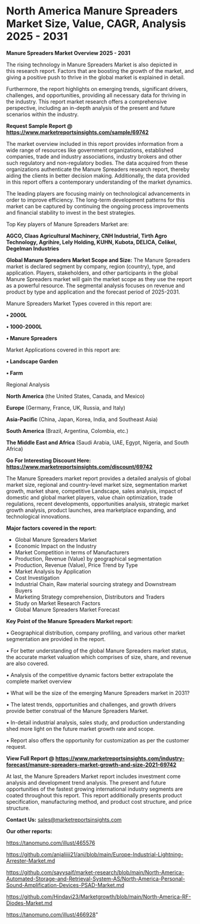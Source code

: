 # North America Manure Spreaders Market Size, Value, CAGR, Analysis 2025 - 2031

<Strong> Manure Spreaders Market Overview 2025 - 2031</strong>

The rising technology in Manure Spreaders Market is also depicted in this research report. Factors that are boosting the growth of the market, and giving a positive push to thrive in the global market is explained in detail.

Furthermore, the report highlights on emerging trends, significant drivers, challenges, and opportunities, providing all necessary data for thriving in the industry. This report market research offers a comprehensive perspective, including an in-depth analysis of the present and future scenarios within the industry.

<strong>Request Sample Report @ <a href=https://www.marketreportsinsights.com/sample/69742>https://www.marketreportsinsights.com/sample/69742</a></strong>

The market overview included in this report provides information from a wide range of resources like government organizations, established companies, trade and industry associations, industry brokers and other such regulatory and non-regulatory bodies. The data acquired from these organizations authenticate the Manure Spreaders research report, thereby aiding the clients in better decision making. Additionally, the data provided in this report offers a contemporary understanding of the market dynamics.

The leading players are focusing mainly on technological advancements in order to improve efficiency. The long-term development patterns for this market can be captured by continuing the ongoing process improvements and financial stability to invest in the best strategies.

Top Key players of Manure Spreaders Market are:

<strong>AGCO, Claas Agricultural Machinery, CNH Industrial, Tirth Agro Technology, Agrihire, Lely Holding, KUHN, Kubota, DELICA, Celikel, Degelman Industries</strong>

<strong><b>Global Manure Spreaders Market Scope and Size:</b></strong>
The Manure Spreaders market is declared segment by company, region (country), type, and application. Players, stakeholders, and other participants in the global Manure Spreaders market will gain the market scope as they use the report as a powerful resource. The segmental analysis focuses on revenue and product by type and application and the forecast period of 2025-2031.

Manure Spreaders Market Types covered in this report are:

<strong>• 2000L

• 1000-2000L

• Manure Spreaders</strong>

Market Applications covered in this report are:

<strong>• Landscape Garden

• Farm</strong> 

Regional Analysis

<strong>North America</strong> (the United States, Canada, and Mexico)

<strong>Europe</strong> (Germany, France, UK, Russia, and Italy)

<strong>Asia-Pacific</strong> (China, Japan, Korea, India, and Southeast Asia)

<strong>South America</strong> (Brazil, Argentina, Colombia, etc.)

<strong>The Middle East and Africa</strong> (Saudi Arabia, UAE, Egypt, Nigeria, and South Africa)

<strong>Go For Interesting Discount Here: <a href=https://www.marketreportsinsights.com/discount/69742>https://www.marketreportsinsights.com/discount/69742</a></strong>

The Manure Spreaders market report provides a detailed analysis of global market size, regional and country-level market size, segmentation market growth, market share, competitive Landscape, sales analysis, impact of domestic and global market players, value chain optimization, trade regulations, recent developments, opportunities analysis, strategic market growth analysis, product launches, area marketplace expanding, and technological innovations.

<strong><b>Major factors covered in the report:</b></strong>
<ul>
  <li>Global Manure Spreaders Market </li>
  <li>Economic Impact on the Industry</li>
  <li>Market Competition in terms of Manufacturers</li>
  <li>Production, Revenue (Value) by geographical segmentation</li>
  <li>Production, Revenue (Value), Price Trend by Type</li>
  <li>Market Analysis by Application</li>
  <li>Cost Investigation</li>
  <li>Industrial Chain, Raw material sourcing strategy and Downstream Buyers</li>
  <li>Marketing Strategy comprehension, Distributors and Traders</li>
  <li>Study on Market Research Factors</li>
  <li>Global Manure Spreaders Market Forecast</li>
</ul>

<strong><b>Key Point of the Manure Spreaders Market report:</b></strong>

• Geographical distribution, company profiling, and various other market segmentation are provided in the report.

• For better understanding of the global Manure Spreaders market status, the accurate market valuation which comprises of size, share, and revenue are also covered.

• Analysis of the competitive dynamic factors better extrapolate the complete market overview

• What will be the size of the emerging Manure Spreaders market in 2031?

• The latest trends, opportunities and challenges, and growth drivers provide better construal of the Manure Spreaders Market.

• In-detail industrial analysis, sales study, and production understanding shed more light on the future market growth rate and scope.

• Report also offers the opportunity for customization as per the customer request.

<strong><b>View Full Report @ <a href=https://www.marketreportsinsights.com/industry-forecast/manure-spreaders-market-growth-and-size-2021-69742>https://www.marketreportsinsights.com/industry-forecast/manure-spreaders-market-growth-and-size-2021-69742</a></b></strong>


At last, the Manure Spreaders Market report includes investment come analysis and development trend analysis. The present and future opportunities of the fastest growing international industry segments are coated throughout this report. This report additionally presents product specification, manufacturing method, and product cost structure, and price structure.

<strong>Contact Us:</strong>
sales@marketreportsinsights.com

<strong>Our other reports:</strong>

<a href=https://tanomuno.com/illust/465576>https://tanomuno.com/illust/465576</a>

<a href=https://github.com/anjaliiii21/anj/blob/main/Europe-Industrial-Lightning-Arrester-Market.md>https://github.com/anjaliiii21/anj/blob/main/Europe-Industrial-Lightning-Arrester-Market.md</a>

<a href=https://github.com/sayysaif/market-research/blob/main/North-America-Automated-Storage-and-Retrieval-System-AS/North-America-Personal-Sound-Amplification-Devices-PSAD-Market.md>https://github.com/sayysaif/market-research/blob/main/North-America-Automated-Storage-and-Retrieval-System-AS/North-America-Personal-Sound-Amplification-Devices-PSAD-Market.md</a>

<a href=https://github.com/Hindavi23/Marketgrowth/blob/main/North-America-RF-Diodes-Market.md>https://github.com/Hindavi23/Marketgrowth/blob/main/North-America-RF-Diodes-Market.md</a>

<a href=https://tanomuno.com/illust/466928>https://tanomuno.com/illust/466928</a>"
